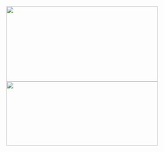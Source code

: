<img align="left" width="400px" height="200px" src="https://github-readme-stats.vercel.app/api?username=gakary&show_icons=true&theme=radical"/>

<img align="left" width="400px" height="170px" src="https://github-readme-stats.vercel.app/api/top-langs/?username=gakary&layout=compact&hide=html"/>
